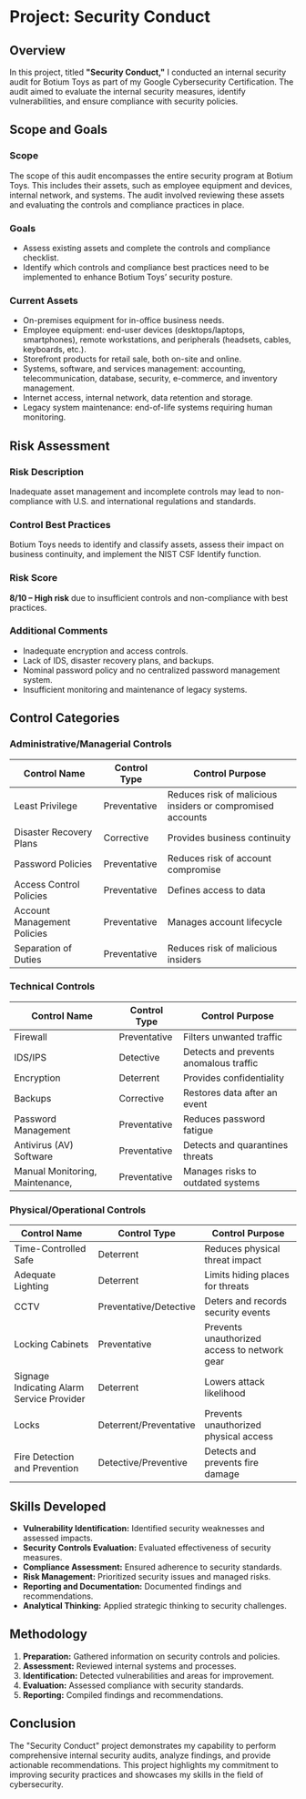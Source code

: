 # Project: Security Conduct

## Overview

In this project, titled **"Security Conduct,"** I conducted an internal security audit for Botium Toys as part of my Google Cybersecurity Certification. The audit aimed to evaluate the internal security measures, identify vulnerabilities, and ensure compliance with security policies.

## Scope and Goals

### Scope
The scope of this audit encompasses the entire security program at Botium Toys. This includes their assets, such as employee equipment and devices, internal network, and systems. The audit involved reviewing these assets and evaluating the controls and compliance practices in place.

### Goals
- Assess existing assets and complete the controls and compliance checklist.
- Identify which controls and compliance best practices need to be implemented to enhance Botium Toys’ security posture.

### Current Assets
- On-premises equipment for in-office business needs.
- Employee equipment: end-user devices (desktops/laptops, smartphones), remote workstations, and peripherals (headsets, cables, keyboards, etc.).
- Storefront products for retail sale, both on-site and online.
- Systems, software, and services management: accounting, telecommunication, database, security, e-commerce, and inventory management.
- Internet access, internal network, data retention and storage.
- Legacy system maintenance: end-of-life systems requiring human monitoring.

## Risk Assessment

### Risk Description
Inadequate asset management and incomplete controls may lead to non-compliance with U.S. and international regulations and standards.

### Control Best Practices
Botium Toys needs to identify and classify assets, assess their impact on business continuity, and implement the NIST CSF Identify function.

### Risk Score
**8/10 – High risk** due to insufficient controls and non-compliance with best practices.

### Additional Comments
- Inadequate encryption and access controls.
- Lack of IDS, disaster recovery plans, and backups.
- Nominal password policy and no centralized password management system.
- Insufficient monitoring and maintenance of legacy systems.

## Control Categories

### Administrative/Managerial Controls
| Control Name                    | Control Type | Control Purpose                                          |
|--------------------------------|--------------|----------------------------------------------------------|
| Least Privilege                 | Preventative  | Reduces risk of malicious insiders or compromised accounts |
| Disaster Recovery Plans         | Corrective    | Provides business continuity                             |
| Password Policies               | Preventative  | Reduces risk of account compromise                       |
| Access Control Policies         | Preventative  | Defines access to data                                  |
| Account Management Policies     | Preventative  | Manages account lifecycle                                |
| Separation of Duties            | Preventative  | Reduces risk of malicious insiders                       |

### Technical Controls
| Control Name                    | Control Type | Control Purpose                                          |
|--------------------------------|--------------|----------------------------------------------------------|
| Firewall                        | Preventative  | Filters unwanted traffic                                |
| IDS/IPS                         | Detective     | Detects and prevents anomalous traffic                  |
| Encryption                      | Deterrent     | Provides confidentiality                                 |
| Backups                         | Corrective    | Restores data after an event                            |
| Password Management             | Preventative  | Reduces password fatigue                                |
| Antivirus (AV) Software         | Preventative  | Detects and quarantines threats                         |
| Manual Monitoring, Maintenance, | Preventative  | Manages risks to outdated systems                       |

### Physical/Operational Controls
| Control Name                    | Control Type | Control Purpose                                          |
|--------------------------------|--------------|----------------------------------------------------------|
| Time-Controlled Safe            | Deterrent     | Reduces physical threat impact                          |
| Adequate Lighting               | Deterrent     | Limits hiding places for threats                        |
| CCTV                            | Preventative/Detective | Deters and records security events                    |
| Locking Cabinets                | Preventative  | Prevents unauthorized access to network gear            |
| Signage Indicating Alarm Service Provider | Deterrent     | Lowers attack likelihood                               |
| Locks                           | Deterrent/Preventative | Prevents unauthorized physical access                   |
| Fire Detection and Prevention   | Detective/Preventive | Detects and prevents fire damage                        |

## Skills Developed
- **Vulnerability Identification:** Identified security weaknesses and assessed impacts.
- **Security Controls Evaluation:** Evaluated effectiveness of security measures.
- **Compliance Assessment:** Ensured adherence to security standards.
- **Risk Management:** Prioritized security issues and managed risks.
- **Reporting and Documentation:** Documented findings and recommendations.
- **Analytical Thinking:** Applied strategic thinking to security challenges.

## Methodology
1. **Preparation:** Gathered information on security controls and policies.
2. **Assessment:** Reviewed internal systems and processes.
3. **Identification:** Detected vulnerabilities and areas for improvement.
4. **Evaluation:** Assessed compliance with security standards.
5. **Reporting:** Compiled findings and recommendations.

## Conclusion
The "Security Conduct" project demonstrates my capability to perform comprehensive internal security audits, analyze findings, and provide actionable recommendations. This project highlights my commitment to improving security practices and showcases my skills in the field of cybersecurity.



